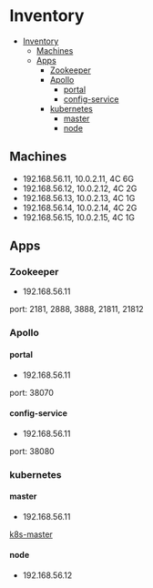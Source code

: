 # Inventory

- [Inventory](#inventory)
  - [Machines](#machines)
  - [Apps](#apps)
    - [Zookeeper](#zookeeper)
    - [Apollo](#apollo)
      - [portal](#portal)
      - [config-service](#config-service)
    - [kubernetes](#kubernetes)
      - [master](#master)
      - [node](#node)

## Machines

- 192.168.56.11, 10.0.2.11, 4C 6G
- 192.168.56.12, 10.0.2.12, 4C 2G
- 192.168.56.13, 10.0.2.13, 4C 1G
- 192.168.56.14, 10.0.2.14, 4C 2G
- 192.168.56.15, 10.0.2.15, 4C 1G

## Apps

### Zookeeper

- 192.168.56.11

port: 2181, 2888, 3888, 21811, 21812

### Apollo

#### portal

- 192.168.56.11

port: 38070

#### config-service

- 192.168.56.11

port: 38080

### kubernetes

#### master

- 192.168.56.11

[k8s-master](https://10.0.2.11:6443)

#### node

- 192.168.56.12
